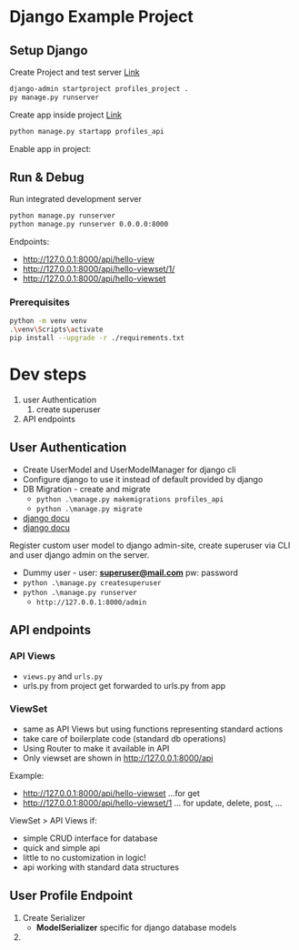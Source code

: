 # Django Example Project

## Setup Django

Create Project and test server [Link](https://docs.djangoproject.com/en/4.1/intro/tutorial01/#creating-a-project)

```bash
django-admin startproject profiles_project .
py manage.py runserver
```

Create app inside project [Link](https://docs.djangoproject.com/en/4.1/intro/tutorial01/#creating-the-polls-app)

```bash
python manage.py startapp profiles_api
```

Enable app in project:

## Run & Debug

Run integrated development server

````bash
python manage.py runserver
python manage.py runserver 0.0.0.0:8000
````

Endpoints:

- http://127.0.0.1:8000/api/hello-view
- http://127.0.0.1:8000/api/hello-viewset/1/
- http://127.0.0.1:8000/api/hello-viewset

### Prerequisites

```bash
python -m venv venv
.\venv\Scripts\activate
pip install --upgrade -r ./requirements.txt
```

# Dev steps

1. user Authentication
    1. create superuser
2. API endpoints

## User Authentication

- Create UserModel and UserModelManager for django cli
- Configure django to use it instead of default provided by django
- DB Migration - create and migrate
    - `python .\manage.py makemigrations profiles_api`
    - `python .\manage.py migrate`
- [django docu](https://docs.djangoproject.com/en/4.1/topics/auth/)
- [django docu](https://docs.djangoproject.com/en/4.1/topics/auth/customizing/)

Register custom user model to django admin-site, create superuser via CLI and user django admin on the server.

- Dummy user - user: **superuser@mail.com** pw: password
- `python .\manage.py createsuperuser`
- `python .\manage.py runserver`
    - `http://127.0.0.1:8000/admin`

## API endpoints

### API Views

- `views.py` and `urls.py`
- urls.py from project get forwarded to urls.py from app

### ViewSet

- same as API Views but using functions representing standard actions
- take care of boilerplate code (standard db operations)
- Using Router to make it available in API
- Only viewset are shown in http://127.0.0.1:8000/api

Example:

- http://127.0.0.1:8000/api/hello-viewset ...for get
- http://127.0.0.1:8000/api/hello-viewset/1 ... for update, delete, post, ...

ViewSet > API Views if:

- simple CRUD interface for database
- quick and simple api
- little to no customization in logic!
- api working with standard data structures

## User Profile Endpoint

1. Create Serializer
    - **ModelSerializer** specific for django database models
1. 
